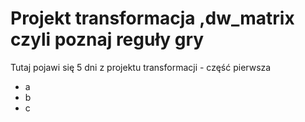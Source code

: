 #  Projekt transformacja ,dw_matrix  czyli poznaj reguły gry
Tutaj pojawi się 5 dni z projektu transformacji - część pierwsza

- a
- b
- c

